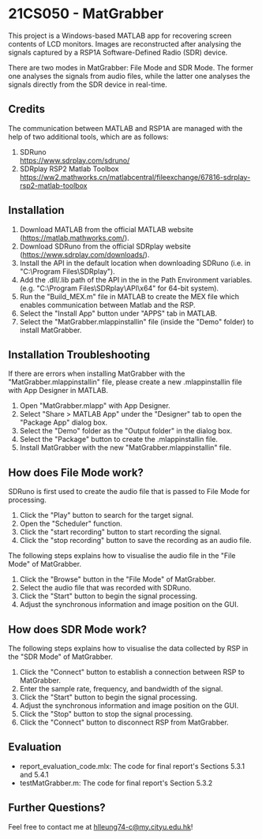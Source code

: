 21CS050 - MatGrabber
=============

This project is a Windows-based MATLAB app for recovering screen contents of LCD monitors. Images are reconstructed after analysing the signals captured by a RSP1A Software-Defined Radio (SDR) device.

There are two modes in MatGrabber: File Mode and SDR Mode. The former one analyses the signals from audio files, while the latter one analyses the signals directly from the SDR device in real-time.
 <br />
 
Credits
------------
The communication between MATLAB and RSP1A are managed with the help of two additional tools, which are as follows:
1. SDRuno <br />
https://www.sdrplay.com/sdruno/
2. SDRplay RSP2 Matlab Toolbox <br />
https://ww2.mathworks.cn/matlabcentral/fileexchange/67816-sdrplay-rsp2-matlab-toolbox
 
Installation
------------
1. Download MATLAB from the official MATLAB website (https://matlab.mathworks.com/).
2. Download SDRuno from the official SDRplay website (https://www.sdrplay.com/downloads/).
3. Install the API in the default location when downloading SDRuno (i.e. in "C:\Program Files\SDRplay").
4. Add the .dll/.lib path of the API in the in the Path Environment variables. (e.g. "C:\Program Files\SDRplay\API\x64" for 64-bit system).
5. Run the "Build_MEX.m" file in MATLAB to create the MEX file which enables communication between Matlab and the RSP.
6. Select the "Install App" button under "APPS" tab in MATLAB.
7. Select the "MatGrabber.mlappinstallin" file (inside the "Demo" folder) to install MatGrabber.

Installation Troubleshooting
------------
If there are errors when installing MatGrabber with the "MatGrabber.mlappinstallin" file, please create a new .mlappinstallin file with App Designer in MATLAB.
1. Open "MatGrabber.mlapp" with App Designer.
2. Select "Share > MATLAB App" under the "Designer" tab to open the "Package App" dialog box.
3. Select the "Demo" folder as the "Output folder" in the dialog box.
4. Select the "Package" button to create the .mlappinstallin file.
5. Install MatGrabber with the new "MatGrabber.mlappinstallin" file.

How does File Mode work?
------------
SDRuno is first used to create the audio file that is passed to File Mode for processing.
1. Click the "Play" button to search for the target signal.
2. Open the "Scheduler" function.
3. Click the "start recording" button to start recording the signal.
4. Click the "stop recording" button to save the recording as an audio file.

The following steps explains how to visualise the audio file in the "File Mode" of MatGrabber.
1. Click the "Browse" button in the "File Mode" of MatGrabber.
2. Select the audio file that was recorded with SDRuno.
3. Click the "Start" button to begin the signal processing.
4. Adjust the synchronous information and image position on the GUI.

How does SDR Mode work?
------------
The following steps explains how to visualise the data collected by RSP in the "SDR Mode" of MatGrabber.
1. Click the "Connect" button to establish a connection between RSP to MatGrabber.
2. Enter the sample rate, frequency, and bandwidth of the signal.
3. Click the "Start" button to begin the signal processing.
4. Adjust the synchronous information and image position on the GUI.
5. Click the "Stop" button to stop the signal processing.
6. Click the "Connect" button to disconnect RSP from MatGrabber.

Evaluation
------------
* report_evaluation_code.mlx: The code for final report's Sections 5.3.1 and 5.4.1
* testMatGrabber.m: The code for final report's Section 5.3.2

Further Questions?
------------
Feel free to contact me at hlleung74-c@my.cityu.edu.hk!

